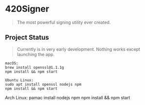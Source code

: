 # 420Signer
> The most powerful signing utility ever created.

## Project Status
> Currently is in very early development. Nothing works except launching the app.

```
macOS:
brew install openssl@1.1.1g
npm install && npm start

Ubuntu Linux:
sudo apt install openssl nodejs npm
npm install && npm start
```

Arch Linux:
pamac install nodejs npm
npm install && npm start
```

